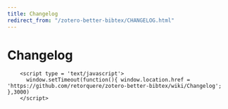 ```yaml
---
title: Changelog
redirect_from: "/zotero-better-bibtex/CHANGELOG.html"
---
```

# Changelog


        <script type = 'text/javascript'>
          window.setTimeout(function(){ window.location.href = 'https://github.com/retorquere/zotero-better-bibtex/wiki/Changelog'; },3000)
        </script>
      